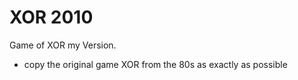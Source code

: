 XOR 2010
========

Game of XOR my Version.

* copy the original game XOR from the 80s as exactly as possible
